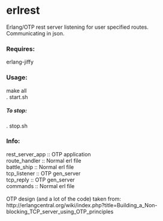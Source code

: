 erlrest
=======

Erlang/OTP rest server listening for user specified routes.
<br/>
Communicating in json.
<h3>Requires:</h3>
erlang-jiffy
<h3>Usage:</h3>
make all
<br/>
. start.sh
<h5>To stop:</h5>
. stop.sh
<h3>Info:</h3>
rest_server_app :: OTP application<br/>
route_handler   :: Normal erl file<br/>
battle_ship     :: Normal erl file<br/>
tcp_listener    :: OTP gen_server<br/>
tcp_reply       :: OTP gen_server<br/>
commands        :: Normal erl file<br/>
<br/>
OTP design (and a lot of the code) taken from:<br/>
http://erlangcentral.org/wiki/index.php?title=Building_a_Non-blocking_TCP_server_using_OTP_principles
